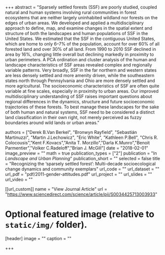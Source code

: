 +++
abstract = "Sparsely settled forests (SSF) are poorly studied, coupled natural and human systems involving rural communities in forest ecosystems that are neither largely uninhabited wildland nor forests on the edges of urban areas. We developed and applied a multidisciplinary approach to define, map, and examine changes in the spatial extent and structure of both the landscapes and human populations of SSF in the United States. We estimated that the SSF in the contiguous United States, which are home to only 6–7% of the population, account for over 60% of all forested land and over 30% of all land. From 1990 to 2010 SSF declined in area by 16%, changing little overall but declining markedly in proximity to urban perimeters. A PCA ordination and cluster analysis of the human and landscape characteristics of SSF areas revealed complex and regionally variable patterns. Very broadly, SSF in the far northern and western states are less densely settled and more amenity driven, while the southeastern states north through Pennsylvania and Ohio are more densely settled and more agricultural. The socioeconomic characteristics of SSF are often quite variable at fine scales, especially in proximity to urban areas. Our improved multidisciplinary understanding of SSF raises important questions about regional differences in the dynamics, structure and future socioeconomic trajectories of these forests. To best manage these landscapes for the sake of both human and natural systems, SSF need to be considered a distinct land classification in their own right, not merely perceived as fuzzy boundaries around wild lands or urban areas."

authors = ["Derek B.Van Berkel", "Bronwyn Rayfield", "Sebastián Martinuzzi", "Martin J.Lechowicz", "Eric White", "Kathleen P.Bell", "Chris R. Colocousis","Kent F.Kovacs","Anita T. Morzillo","Darla K.Munro","Benoit Parmentier","Volker C.Radeloff","Brian J. McGill"]
date = "2018-02-01"
image_preview = ""
math = true
publication_types = ["2"]
publication = "In *Landscape and Urban Planning*"
publication_short = ""
selected = false
title = "Recognizing the ‘sparsely settled forest’: Multi-decade socioecological change dynamics and community exemplars"
url_code = ""
url_dataset = ""
url_pdf = "pdf/2011-gender-attitudes.pdf"
url_project = ""
url_slides = ""
url_video = ""

[[url_custom]]
name = "View Journal Article"
url = "https://www.sciencedirect.com/science/article/pii/S0034425713003933"

# Optional featured image (relative to `static/img/` folder).
[header]
image = ""
caption = ""

+++